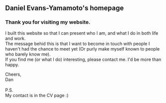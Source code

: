 ## Daniel Evans-Yamamoto's homepage


### Thank you for visiting my website.

I built this website so that I can present who I am, and what I do in both life and work.<br>
The message behid this is that I want to become in touch with people I haven't had the chance to meet yet (Or purly make myself known to people who barely know me).<br>
If you find me (or what I do) interesting, please contact me. I'd be more than happy.

Cheers,<br>
Dan<br>
<br>
P.S.<br>
My contact is in the CV page :)
